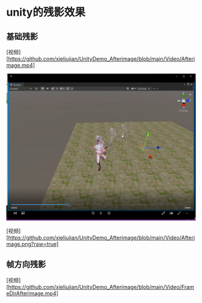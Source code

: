 # unity的残影效果

## 基础残影

[视频][https://github.com/xieliujian/UnityDemo_Afterimage/blob/main/Video/Afterimage.mp4]

![RUNOOB 图标](https://github.com/xieliujian/UnityDemo_Afterimage/blob/main/Video/Afterimage.png?raw=true)

[视频][https://github.com/xieliujian/UnityDemo_Afterimage/blob/main/Video/Afterimage.png?raw=true]


## 帧方向残影

[视频][https://github.com/xieliujian/UnityDemo_Afterimage/blob/main/Video/FrameDirAfterimage.mp4]